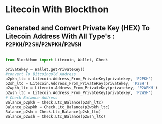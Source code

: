 # Litecoin With Blockthon

## Generated and Convert Private Key (HEX) To Litecoin Address With All Type's : `P2PKH`/`P2SH`/`P2WPKH`/`P2WSH`
```python

from Blockthon import Litecoin, Wallet, Check

privatekey = Wallet.getPrivateKey()
#convert To Bitcoingold Address
p2pkh_ltc = Litecoin.Address_From_PrivateKey(privatekey, 'P2PKH')
p2sh_ltc = Litecoin.Address_From_PrivateKey(privatekey, 'P2SH')
p2wpkh_ltc = Litecoin.Address_From_PrivateKey(privatekey, 'P2WPKH')
p2wsh_ltc = Litecoin.Address_From_PrivateKey(privatekey, 'P2WSH')
# Check Balance Address
Balance_p2pkh = Check.Ltc_Balance(p2sh_ltc)
Balance_p2wpkh = Check.Ltc_Balance(p2wpkh_ltc)
Balance_p2sh = Check.Ltc_Balance(p2sh_ltc)
Balance_p2wsh = Check.Ltc_Balance(p2wsh_ltc)
```